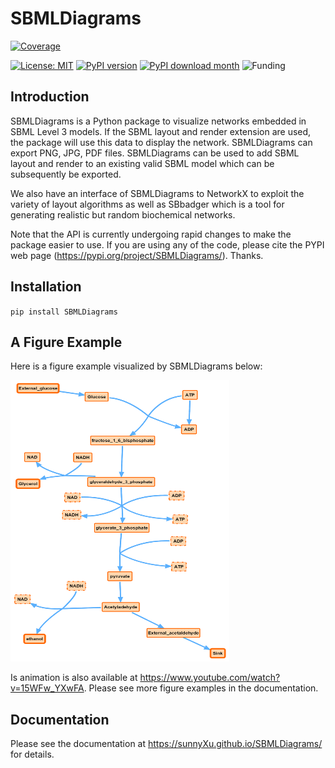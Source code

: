 # SBMLDiagrams
[![Coverage](https://codecov.io/gh/sunnyXu/SBMLDiagrams/branch/main/graph/badge.svg)](https://codecov.io/gh/sunnyXu/SBMLDiagrams)

[![License: MIT](https://img.shields.io/badge/License-MIT-green.svg)](https://opensource.org/licenses/MIT) [![PyPI version](https://badge.fury.io/py/SBMLDiagrams.svg)](https://badge.fury.io/py/SBMLDiagrams) [![PyPI download month](https://img.shields.io/pypi/dm/ansicolortags.svg)](https://pypi.python.org/pypi/SBMLDiagrams/) ![Funding](https://img.shields.io/badge/Funding-NIH%20(EB028887)-blue)

## Introduction
SBMLDiagrams is a Python package to visualize networks embedded in SBML Level 3 models. If the SBML layout and render extension are used, the package will use this data to display the network. SBMLDiagrams can export PNG, JPG, PDF files. SBMLDiagrams can be used to add SBML layout and render to an existing valid SBML model which can be subsequently be exported.

We also have an interface of SBMLDiagrams to NetworkX to exploit the variety of layout algorithms as well as SBbadger which is a tool for generating realistic but random biochemical networks. 

Note that the API is currently undergoing rapid changes to make the package easier to use. If you are
using any of the code, please cite the PYPI web page (https://pypi.org/project/SBMLDiagrams/). Thanks. 

## Installation

``pip install SBMLDiagrams``

## A Figure Example

Here is a figure example visualized by SBMLDiagrams below:

<img src="https://github.com/SunnyXu/SBMLDiagrams/blob/main/docs/Figures/Jana_WolfGlycolysis.png" width="350" height="450">

Is animation is also available at https://www.youtube.com/watch?v=15WFw_YXwFA. 
Please see more figure examples in the documentation.

## Documentation
Please see the documentation at https://sunnyXu.github.io/SBMLDiagrams/ for details.


